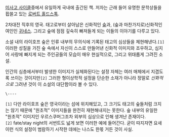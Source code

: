 [미사고 사이클](%EB%AF%B8%EC%82%AC%EA%B3%A0%20%EC%82%AC%EC%9D%B4%ED%81%B4.md)중에서
유일하게 국내에 출간된 책. 저자는 근래 들어 유명한 문학상들을 휩쓸고 있는 [로버트 홀드스톡](%EB%A1%9C%EB%B2%84%ED%8A%B8%20%ED%99%80%EB%93%9C%EC%8A%A4%ED%86%A1.md).

2차대전 직후의 영국. 태고로부터 살아남은 신화적인 [숲](%EC%88%B2.md)과, (숲과 마찬가지로)신화적인 여인인
[귀네스](%EA%B7%80%EB%84%A4%EC%8A%A4.md). 그리고 숲에 점점 깊숙히 빠져들게 되는 이들의 이야기를 다루고
있다.

소설 내의 라이호프 숲은 인류 내부의 무의식에 기록된 태고의 심상들을 체현해낸다.`[1]` 이러한 성질을 가진 숲 속에서 자신이 스스로
만들어낸 신화적 이미지와 조우하고, 심지어 사랑에 빠지게 되는 주인공들의 모습이 매우 현실적으로, 그리고 위태롭게 그려진 소설.

인간의 심층에서부터 발생한 이미지가 실체화된다는 설정 자체는 여러 매체에서 지겹도록 쓰이는 것이지만`[2]` 그러한 형이상학적 설정을 단순한
소재가 아니라 정말로 _신화적으로_ 그려낸 것이 이 소설의 대단함이라 볼 수 있다.

`\----`

`[1]` 다만 라이호프 숲은 영국이라는 섬에 위치해있고, 그 크기도 태고의 숲들처럼 크지는 않기 때문에 "원초적" 이미지들을 완전히
재현해내지는 못한다. 숲 내부의 유일한 "원초적" 이미지인 우르스쿠머그조차 외부의 심상으로 인해 생겨난 존재이다.  
`[2]` fate/stay night의 서번트도 넓게 보면 이러한 예에 들어간다. 굳이 따지자면 요새 이런 식의 설정이 범람하기 시작한
데에는 나스도 한몫 거든 것이 사실.

